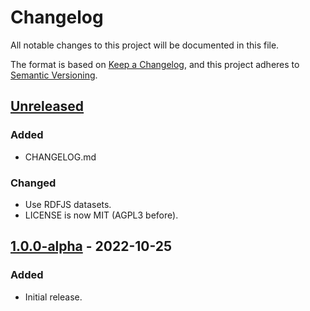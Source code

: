 # Changelog

All notable changes to this project will be documented in this file.

The format is based on [Keep a Changelog](https://keepachangelog.com/en/1.0.0/),
and this project adheres to [Semantic Versioning](https://semver.org/spec/v2.0.0.html).

## [Unreleased]

### Added

- CHANGELOG.md

### Changed

- Use RDFJS datasets.
- LICENSE is now MIT (AGPL3 before).

## [1.0.0-alpha] - 2022-10-25

### Added

- Initial release.

[unreleased]: https://github.com/assemblee-virtuelle/semantizer-typescript/compare/v1.0.0...HEAD
[1.0.0-alpha]: https://github.com/assemblee-virtuelle/semantizer-typescript/releases/tag/v1.0.0-alpha
